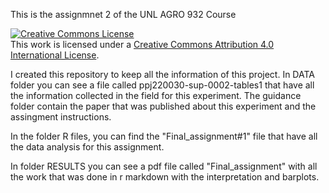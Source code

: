 This is the assignmnet 2 of the UNL AGRO 932 Course

<a rel="license" href="http://creativecommons.org/licenses/by/4.0/"><img alt="Creative Commons License" style="border-width:0" src="https://i.creativecommons.org/l/by/4.0/88x31.png" /></a><br />This work is licensed under a <a rel="license" href="http://creativecommons.org/licenses/by/4.0/">Creative Commons Attribution 4.0 International License</a>.

I created this repository to keep all the information of this project. In DATA folder you can see a file called ppj220030-sup-0002-tables1 that have all the information collected in the field for this experiment. The guidance folder contain the paper that was published about this experiment and the assingment instructions.

In the folder R files, you can find the "Final_assignment#1" file that have all the data analysis for this assignment.

In folder RESULTS you can see a pdf file called "Final_assignment" with all the work that was done in r markdown with the interpretation and barplots.
